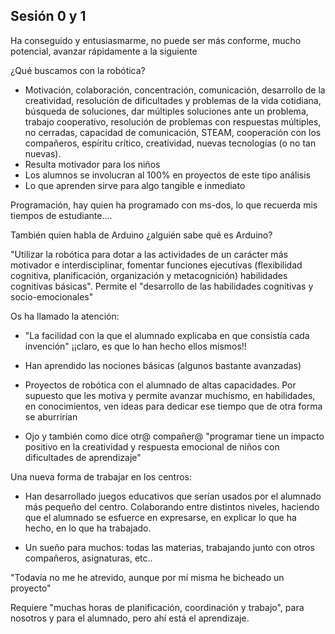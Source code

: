 ## Sesión 0 y 1

Ha conseguido y entusiasmarme, no puede ser más conforme, mucho potencial, avanzar rápidamente a la siguiente 

¿Qué buscamos con la robótica?

* Motivación, colaboración, concentración, comunicación,   desarrollo de la creatividad, resolución de dificultades y problemas de la vida cotidiana, búsqueda de soluciones, dar múltiples soluciones ante un problema, trabajo cooperativo, resolución de problemas con respuestas múltiples, no cerradas, capacidad de comunicación, STEAM, cooperación con los compañeros, espíritu crítico,  creatividad, nuevas tecnologías (o no tan nuevas).
* Resulta motivador para los niños
* Los alumnos se involucran al 100% en proyectos de este tipo
análisis
* Lo que aprenden sirve para algo tangible e inmediato

Programación, hay quien ha programado con ms-dos, lo que recuerda mis tiempos de estudiante....

También quien habla de Arduino ¿alguién sabe qué es Arduino?


"Utilizar la robótica para dotar a las actividades de un carácter más motivador e interdisciplinar, fomentar  funciones ejecutivas (flexibilidad cognitiva, planificación, organización y metacognición) habilidades cognitivas básicas". Permite el "desarrollo de las habilidades cognitivas y socio-emocionales"


Os ha llamado la atención: 

* "La facilidad con la que el alumnado explicaba en que consistía cada invención" ¡¡claro, es que lo han hecho ellos mismos!!

* Han aprendido las nociones básicas (algunos bastante avanzadas) 

* Proyectos de robótica con el alumnado de altas capacidades. Por supuesto que les motiva y permite avanzar muchísmo, en habilidades, en conocimientos, ven ideas para dedicar ese tiempo que de otra forma se aburrirían

* Ojo y también como dice otr@ compañer@ "programar tiene un impacto positivo en la creatividad y respuesta emocional de niños con dificultades de aprendizaje"


Una nueva forma de trabajar en los centros:

* Han desarrollado juegos educativos que serían usados por el alumnado más pequeño del centro. Colaborando entre distintos niveles, haciendo que el alumnado se esfuerce en expresarse, en explicar lo que ha hecho, en lo que ha trabajado.

* Un sueño para muchos: todas las materias, trabajando junto con otros compañeros, asignaturas, etc..
  
   
"Todavía no me he atrevido, aunque por mí misma he bicheado un proyecto"

Requiere "muchas horas de planificación, coordinación y trabajo", para nosotros  y para el alumnado, pero ahí está el aprendizaje.

